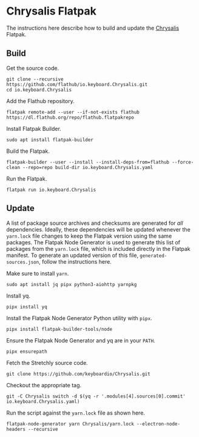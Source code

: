 # Chrysalis Flatpak

The instructions here describe how to build and update the [Chrysalis](https://github.com/keyboardio/Chrysalis) Flatpak.

## Build

Get the source code.

    git clone --recursive https://github.com/flathub/io.keyboard.Chrysalis.git
    cd io.keyboard.Chrysalis

Add the Flathub repository.

    flatpak remote-add --user --if-not-exists flathub https://dl.flathub.org/repo/flathub.flatpakrepo

Install Flatpak Builder.

    sudo apt install flatpak-builder

Build the Flatpak.

    flatpak-builder --user --install --install-deps-from=flathub --force-clean --repo=repo build-dir io.keyboard.Chrysalis.yaml

Run the Flatpak.

    flatpak run io.keyboard.Chrysalis

## Update

A list of package source archives and checksums are generated for *all* dependencies.
Ideally, these dependencies will be updated whenever the `yarn.lock` file changes to keep the Flatpak version using the same packages.
The Flatpak Node Generator is used to generate this list of packages from the `yarn.lock` file, which is included directly in the Flatpak manifest.
To generate an updated version of this file, `generated-sources.json`, follow the instructions here.

Make sure to install `yarn`.

    sudo apt install jq pipx python3-aiohttp yarnpkg

Install yq.

    pipx install yq

Install the Flatpak Node Generator Python utility with `pipx`.

    pipx install flatpak-builder-tools/node

Ensure the Flatpak Node Generator and yq are in your `PATH`.

    pipx ensurepath

Fetch the Stretchly source code.

    git clone https://github.com/keyboardio/Chrysalis.git

Checkout the appropriate tag.

    git -C Chrysalis switch -d $(yq -r '.modules[4].sources[0].commit' io.keyboard.Chrysalis.yaml)

Run the script against the `yarn.lock` file as shown here.

    flatpak-node-generator yarn Chrysalis/yarn.lock --electron-node-headers --recursive
